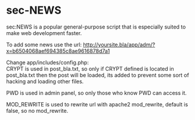 # sec-NEWS
sec:NEWS is a popular general-purpose script that is especially suited to make web development faster.

To add some news use the url: 
http://yoursite.bla/app/adm/?x=b6504068aef694385c8ae9616878d7a1

Change app/includes/config.php:  
CRYPT is used in post_bla.txt, so only if CRYPT defined is located in post_bla.txt then the post will be loaded, its added to prevent some sort of hacking and loading other files.

PWD is used in admin panel, so only those who know PWD can access it.  

MOD_REWRITE is used to rewrite url with apache2 mod_rewrite, default is false, so no mod_rewrite.

